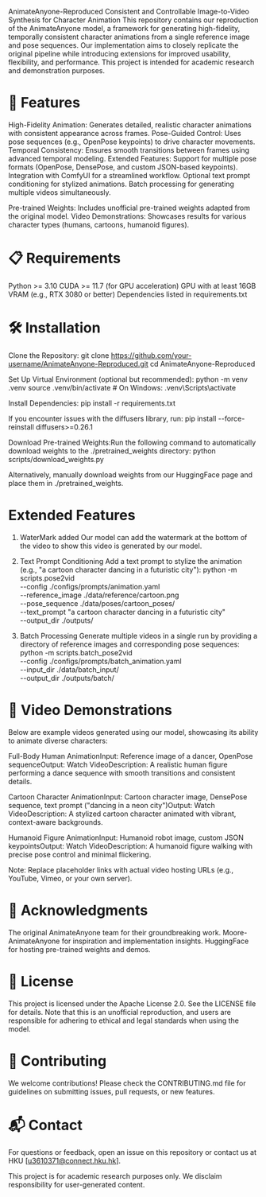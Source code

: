AnimateAnyone-Reproduced
Consistent and Controllable Image-to-Video Synthesis for Character Animation
This repository contains our reproduction of the AnimateAnyone model, a framework for generating high-fidelity, temporally consistent character animations from a single reference image and pose sequences. Our implementation aims to closely replicate the original pipeline while introducing extensions for improved usability, flexibility, and performance. This project is intended for academic research and demonstration purposes.
# 🌟 Features

High-Fidelity Animation: Generates detailed, realistic character animations with consistent appearance across frames.
Pose-Guided Control: Uses pose sequences (e.g., OpenPose keypoints) to drive character movements.
Temporal Consistency: Ensures smooth transitions between frames using advanced temporal modeling.
Extended Features:
Support for multiple pose formats (OpenPose, DensePose, and custom JSON-based keypoints).
Integration with ComfyUI for a streamlined workflow.
Optional text prompt conditioning for stylized animations.
Batch processing for generating multiple videos simultaneously.


Pre-trained Weights: Includes unofficial pre-trained weights adapted from the original model.
Video Demonstrations: Showcases results for various character types (humans, cartoons, humanoid figures).

# 📋 Requirements

Python >= 3.10
CUDA >= 11.7 (for GPU acceleration)
GPU with at least 16GB VRAM (e.g., RTX 3080 or better)
Dependencies listed in requirements.txt

# 🛠 Installation

Clone the Repository:
git clone https://github.com/your-username/AnimateAnyone-Reproduced.git
cd AnimateAnyone-Reproduced


Set Up Virtual Environment (optional but recommended):
python -m venv .venv
source .venv/bin/activate  # On Windows: .venv\Scripts\activate


Install Dependencies:
pip install -r requirements.txt

If you encounter issues with the diffusers library, run:
pip install --force-reinstall diffusers>=0.26.1


Download Pre-trained Weights:Run the following command to automatically download weights to the ./pretrained_weights directory:
python scripts/download_weights.py

Alternatively, manually download weights from our HuggingFace page and place them in ./pretrained_weights.


# Extended Features
1. WaterMark added
Our model can add the watermark at the bottom of the video to show this video is generated by our model.

2. Text Prompt Conditioning
Add a text prompt to stylize the animation (e.g., "a cartoon character dancing in a futuristic city"):
python -m scripts.pose2vid \
    --config ./configs/prompts/animation.yaml \
    --reference_image ./data/reference/cartoon.png \
    --pose_sequence ./data/poses/cartoon_poses/ \
    --text_prompt "a cartoon character dancing in a futuristic city" \
    --output_dir ./outputs/

3. Batch Processing
Generate multiple videos in a single run by providing a directory of reference images and corresponding pose sequences:
python -m scripts.batch_pose2vid \
    --config ./configs/prompts/batch_animation.yaml \
    --input_dir ./data/batch_input/ \
    --output_dir ./outputs/batch/


# 🎥 Video Demonstrations
Below are example videos generated using our model, showcasing its ability to animate diverse characters:

Full-Body Human AnimationInput: Reference image of a dancer, OpenPose sequenceOutput: Watch VideoDescription: A realistic human figure performing a dance sequence with smooth transitions and consistent details.

Cartoon Character AnimationInput: Cartoon character image, DensePose sequence, text prompt ("dancing in a neon city")Output: Watch VideoDescription: A stylized cartoon character animated with vibrant, context-aware backgrounds.

Humanoid Figure AnimationInput: Humanoid robot image, custom JSON keypointsOutput: Watch VideoDescription: A humanoid figure walking with precise pose control and minimal flickering.


Note: Replace placeholder links with actual video hosting URLs (e.g., YouTube, Vimeo, or your own server).


# 🙏 Acknowledgments

The original AnimateAnyone team for their groundbreaking work.
Moore-AnimateAnyone for inspiration and implementation insights.
HuggingFace for hosting pre-trained weights and demos.

# 📜 License
This project is licensed under the Apache License 2.0. See the LICENSE file for details. Note that this is an unofficial reproduction, and users are responsible for adhering to ethical and legal standards when using the model.
# 🤝 Contributing
We welcome contributions! Please check the CONTRIBUTING.md file for guidelines on submitting issues, pull requests, or new features.
# 📬 Contact
For questions or feedback, open an issue on this repository or contact us at HKU [u3610371@connect.hku.hk].

This project is for academic research purposes only. We disclaim responsibility for user-generated content.

